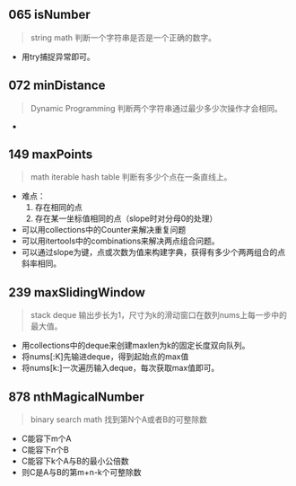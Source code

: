 ## 065 isNumber
> string
> math
> 判断一个字符串是否是一个正确的数字。

* 用try捕捉异常即可。 

## 072 minDistance
> Dynamic Programming
> 判断两个字符串通过最少多少次操作才会相同。

* 

## 149 maxPoints
> math
> iterable
> hash table
> 判断有多少个点在一条直线上。

* 难点：
	1. 存在相同的点
	2. 存在某一坐标值相同的点（slope时对分母0的处理）
* 可以用collections中的Counter来解决重复问题
* 可以用itertools中的combinations来解决两点组合问题。
* 可以通过slope为键，点或次数为值来构建字典，获得有多少个两两组合的点斜率相同。

## 239 maxSlidingWindow
> stack
> deque
> 输出步长为1，尺寸为k的滑动窗口在数列nums上每一步中的最大值。

* 用collections中的deque来创建maxlen为k的固定长度双向队列。
* 将nums[:K]先输进deque，得到起始点的max值
* 将nums[k:]一次遍历输入deque，每次获取max值即可。

## 878 nthMagicalNumber
> binary search
> math
> 找到第N个A或者B的可整除数

* C能容下m个A
* C能容下n个B
* C能容下k个A与B的最小公倍数
* 则C是A与B的第m+n-k个可整除数